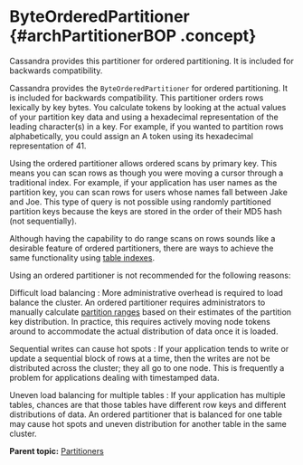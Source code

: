 # ByteOrderedPartitioner {#archPartitionerBOP .concept}

Cassandra provides this partitioner for ordered partitioning. It is included for backwards compatibility.

Cassandra provides the `ByteOrderedPartitioner` for ordered partitioning. It is included for backwards compatibility. This partitioner orders rows lexically by key bytes. You calculate tokens by looking at the actual values of your partition key data and using a hexadecimal representation of the leading character\(s\) in a key. For example, if you wanted to partition rows alphabetically, you could assign an A token using its hexadecimal representation of 41.

Using the ordered partitioner allows ordered scans by primary key. This means you can scan rows as though you were moving a cursor through a traditional index. For example, if your application has user names as the partition key, you can scan rows for users whose names fall between Jake and Joe. This type of query is not possible using randomly partitioned partition keys because the keys are stored in the order of their MD5 hash \(not sequentially\).

Although having the capability to do range scans on rows sounds like a desirable feature of ordered partitioners, there are ways to achieve the same functionality using [table indexes](/en/cql-oss/3.3/cql/cql_using/useCreateTable.html).

Using an ordered partitioner is not recommended for the following reasons:

 Difficult load balancing
 :   More administrative overhead is required to load balance the cluster. An ordered partitioner requires administrators to manually calculate [partition ranges](/en/glossary/doc/glossary/gloss_partition_range.html) based on their estimates of the partition key distribution. In practice, this requires actively moving node tokens around to accommodate the actual distribution of data once it is loaded.

  Sequential writes can cause hot spots
 :   If your application tends to write or update a sequential block of rows at a time, then the writes are not be distributed across the cluster; they all go to one node. This is frequently a problem for applications dealing with timestamped data.

  Uneven load balancing for multiple tables
 :   If your application has multiple tables, chances are that those tables have different row keys and different distributions of data. An ordered partitioner that is balanced for one table may cause hot spots and uneven distribution for another table in the same cluster.

 **Parent topic:** [Partitioners](../../cassandra/architecture/archPartitionerAbout.md)

